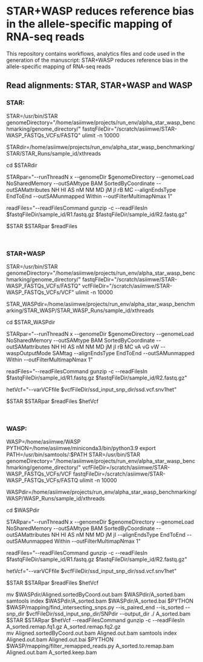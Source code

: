 # STAR+WASP reduces reference bias in the allele-specific mapping of RNA-seq reads
This repository contains workflows, analytics files and code used in the generation of the manuscript: STAR+WASP reduces reference bias in the allele-specific mapping of RNA-seq reads  

## Read alignments: STAR, STAR+WASP and WASP
### STAR:
STAR=/usr/bin/STAR
genomeDirectory="/home/asiimwe/projects/run_env/alpha_star_wasp_benchmarking/genome_directory/"
fastqFileDir="/scratch/asiimwe/STAR-WASP_FASTQs_VCFs/FASTQ"
ulimit -n 10000

STARdir=/home/asiimwe/projects/run_env/alpha_star_wasp_benchmarking/STAR/STAR_Runs/sample_id/xthreads

cd $STARdir

STARpar="--runThreadN x --genomeDir $genomeDirectory --genomeLoad NoSharedMemory --outSAMtype BAM SortedByCoordinate --outSAMattributes NH HI AS nM NM MD jM jI rB MC  --alignEndsType EndToEnd --outSAMunmapped Within --outFilterMultimapNmax 1"

readFiles="--readFilesCommand gunzip -c --readFilesIn $fastqFileDir/sample_id/R1.fastq.gz  $fastqFileDir/sample_id/R2.fastq.gz"

$STAR $STARpar $readFiles

&nbsp;
&nbsp;

### STAR+WASP 
STAR=/usr/bin/STAR
genomeDirectory="/home/asiimwe/projects/run_env/alpha_star_wasp_benchmarking/genome_directory/"
fastqFileDir="/scratch/asiimwe/STAR-WASP_FASTQs_VCFs/FASTQ"
vcfFileDir="/scratch/asiimwe/STAR-WASP_FASTQs_VCFs/VCF"
ulimit -n 10000

STAR_WASPdir=/home/asiimwe/projects/run_env/alpha_star_wasp_benchmarking/STAR_WASP/STAR_WASP_Runs/sample_id/xthreads

cd $STAR_WASPdir

STARpar="--runThreadN x --genomeDir $genomeDirectory  --genomeLoad NoSharedMemory --outSAMtype BAM SortedByCoordinate --outSAMattributes NH HI AS nM NM MD jM jI rB MC vA vG vW --waspOutputMode SAMtag  --alignEndsType EndToEnd --outSAMunmapped Within --outFilterMultimapNmax 1"

readFiles="--readFilesCommand gunzip -c --readFilesIn $fastqFileDir/sample_id/R1.fastq.gz  $fastqFileDir/sample_id/R2.fastq.gz"

hetVcf="--varVCFfile $vcfFileDir/ssd_input_snp_dir/ssd.vcf.snv1het"


$STAR $STARpar $readFiles $hetVcf

&nbsp;
&nbsp;

### WASP:
WASP=/home/asiimwe/WASP
PYTHON=/home/asiimwe/miniconda3/bin/python3.9
export PATH=/usr/bin/samtools/:$PATH
STAR=/usr/bin/STAR
genomeDirectory="/home/asiimwe/projects/run_env/alpha_star_wasp_benchmarking/genome_directory/"
vcfFileDir=/scratch/asiimwe/STAR-WASP_FASTQs_VCFs/VCF
fastqFileDir=/scratch/asiimwe/STAR-WASP_FASTQs_VCFs/FASTQ
ulimit -n 10000 

WASPdir=/home/asiimwe/projects/run_env/alpha_star_wasp_benchmarking/WASP/WASP_Runs/sample_id/xthreads

cd $WASPdir

STARpar="--runThreadN x --genomeDir $genomeDirectory --genomeLoad NoSharedMemory --outSAMtype BAM SortedByCoordinate --outSAMattributes NH HI AS nM NM MD jM jI  --alignEndsType EndToEnd --outSAMunmapped Within --outFilterMultimapNmax 1"

readFiles="--readFilesCommand gunzip -c --readFilesIn $fastqFileDir/sample_id/R1.fastq.gz  $fastqFileDir/sample_id/R2.fastq.gz"

hetVcf="--varVCFfile $vcfFileDir/ssd_input_snp_dir/ssd.vcf.snv1het" 

$STAR $STARpar $readFiles $hetVcf

mv $WASPdir/Aligned.sortedByCoord.out.bam $WASPdir/A_sorted.bam
samtools index $WASPdir/A_sorted.bam $WASPdir/A_sorted.bai
$PYTHON $WASP/mapping/find_intersecting_snps.py --is_paired_end --is_sorted --snp_dir $vcfFileDir/ssd_input_snp_dir/SNPdir --output_dir ./ A_sorted.bam 
$STAR $STARpar $hetVcf --readFilesCommand gunzip -c --readFilesIn  A_sorted.remap.fq1.gz A_sorted.remap.fq2.gz  
mv Aligned.sortedByCoord.out.bam Aligned.out.bam
samtools index Aligned.out.bam Aligned.out.bai
$PYTHON $WASP/mapping/filter_remapped_reads.py A_sorted.to.remap.bam  Aligned.out.bam A_sorted.keep.bam




